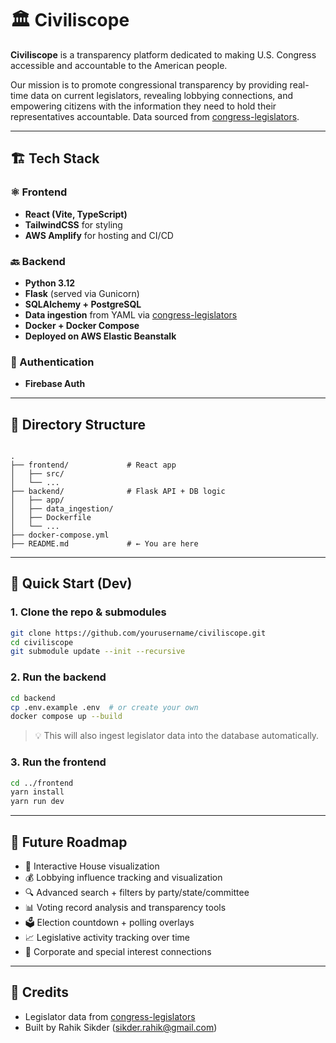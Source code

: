 

# 🏛️ Civiliscope

**Civiliscope** is a transparency platform dedicated to making U.S. Congress accessible and accountable to the American people.

Our mission is to promote congressional transparency by providing real-time data on current legislators, revealing lobbying connections, and empowering citizens with the information they need to hold their representatives accountable. Data sourced from [congress-legislators](https://github.com/unitedstates/congress-legislators).

---

## 🏗️ Tech Stack

### ⚛️ Frontend
- **React (Vite, TypeScript)**
- **TailwindCSS** for styling
- **AWS Amplify** for hosting and CI/CD

### 🔙 Backend
- **Python 3.12**
- **Flask** (served via Gunicorn)
- **SQLAlchemy + PostgreSQL**
- **Data ingestion** from YAML via [congress-legislators](https://github.com/unitedstates/congress-legislators)
- **Docker + Docker Compose**
- **Deployed on AWS Elastic Beanstalk**

### 🔐 Authentication
- **Firebase Auth**

---

## 🧭 Directory Structure

````

.
├── frontend/             # React app
│   ├── src/
│   └── ...
├── backend/              # Flask API + DB logic
│   ├── app/
│   ├── data_ingestion/
│   ├── Dockerfile
│   └── ...
├── docker-compose.yml
├── README.md             # ← You are here

````

---

## 🚀 Quick Start (Dev)

### 1. Clone the repo & submodules

```bash
git clone https://github.com/yourusername/civiliscope.git
cd civiliscope
git submodule update --init --recursive
````

### 2. Run the backend

```bash
cd backend
cp .env.example .env  # or create your own
docker compose up --build
```

> 💡 This will also ingest legislator data into the database automatically.

### 3. Run the frontend

```bash
cd ../frontend
yarn install
yarn run dev
```

---

## 🔮 Future Roadmap

* 🎯 Interactive House visualization
* 💰 Lobbying influence tracking and visualization
* 🔍 Advanced search + filters by party/state/committee
* 📊 Voting record analysis and transparency tools
* 🗳️ Election countdown + polling overlays
* 📈 Legislative activity tracking over time
* 🤝 Corporate and special interest connections

---

## 👏 Credits

* Legislator data from [congress-legislators](https://github.com/unitedstates/congress-legislators)
* Built by Rahik Sikder (sikder.rahik@gmail.com)